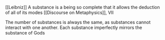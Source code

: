[[Leibniz]]
A substance is a being so complete that it allows the deduction of all of its modes 
	[[Discourse on Metaphysics]], VII

The number of substances is always the same, as substances cannot interact with one another.
Each substance imperfectly mirrors the substance of Gods
